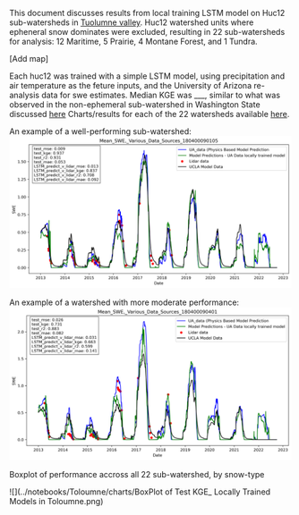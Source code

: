 This document discusses results from local training LSTM model on Huc12 sub-watersheds in [Tuolumne valley](basin_fact_sheets/Tuolumne.md).  Huc12 watershed units where epheneral snow dominates were excluded, resulting in 22 sub-watersheds for analysis: 12 Maritime, 5 Prairie, 4 Montane Forest, and 1 Tundra.   

[Add map] 

Each huc12 was trained with a simple LSTM model, using precipitation and air temperature as the feture inputs, and the University of Arizona re-analysis data for swe estimates. Median KGE was  ___, similar to what was observed in the non-ephemeral sub-watershed in Washington State discussed [here](Ex2_VariationByHuc.md) Charts/results for each of the 22 watersheds available [here](../notebooks/Toloumne/charts/Local_Training_Results).

An example of a well-performing sub-watershed: 
![Good Example](../notebooks/Toloumne/charts/Local_Training_Results/UA_Results_and_Lidar_for_huc_180400090105_w_UCLA_dat.png)

An example of a watershed with more moderate performance: 
![Mid Example](../notebooks/Toloumne/charts/Local_Training_Results/UA_Results_and_Lidar_for_huc_180400090401_w_UCLA_dat.png)

Boxplot of performance accross all 22 sub-watershed, by snow-type 

![](../notebooks/Toloumne/charts/BoxPlot of Test KGE_ Locally Trained Models in Toloumne.png)


